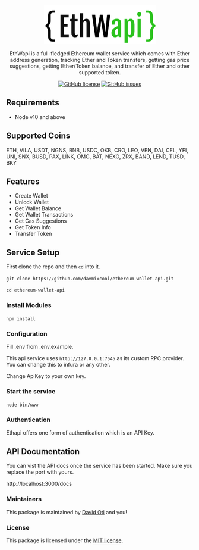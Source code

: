 <div align="center">
  <img alt="ReDoc logo" src="https://raw.githubusercontent.com/davmixcool/ethereum-wallet-api/master/public/images/logo.png" width="300px" />

  EthWapi is a full-fledged Ethereum wallet service which comes with Ether address generation, tracking Ether and Token transfers, getting gas price suggestions, getting Ether/Token balance, and transfer of Ether and other supported token.

  [![GitHub license](https://img.shields.io/github/license/davmixcool/ethereum-wallet-api.svg)](https://github.com/davmixcool/ethereum-wallet-api/blob/master/LICENSE) [![GitHub issues](https://img.shields.io/github/issues/davmixcool/ethereum-wallet-api.svg)](https://github.com/davmixcool/ethereum-wallet-api/issues) 

</div>


## Requirements

* Node v10 and above

## Supported Coins

ETH, VILA, USDT, NGNS, BNB, USDC, OKB, CRO, LEO, VEN, DAI, CEL, YFI, UNI, SNX, BUSD, PAX, LINK, OMG, BAT, NEXO, ZRX, BAND, LEND, TUSD, BKY


## Features

* Create Wallet
* Unlock Wallet
* Get Wallet Balance
* Get Wallet Transactions
* Get Gas Suggestions
* Get Token Info
* Transfer Token


## Service Setup

First clone the repo and then `cd` into it.

`git clone https://github.com/davmixcool/ethereum-wallet-api.git`

`cd ethereum-wallet-api`

### Install Modules

`npm install`


### Configuration

Fill .env from .env.example.

This api service uses `http://127.0.0.1:7545` as its custom RPC provider. You can change this to infura or any other.

Change ApiKey to your own key.


### Start the service

`node bin/www`

### Authentication

Ethapi offers one form of authentication which is an API Key.


## API Documentation

You can vist the API docs once the service has been started. Make sure you replace the port with yours.

http://localhost:3000/docs



### Maintainers

This package is maintained by [David Oti](http://github.com/davmixcool) and you!


### License

This package is licensed under the [MIT license](https://github.com/davmixcool/ethereum-wallet-api/blob/master/LICENSE).
